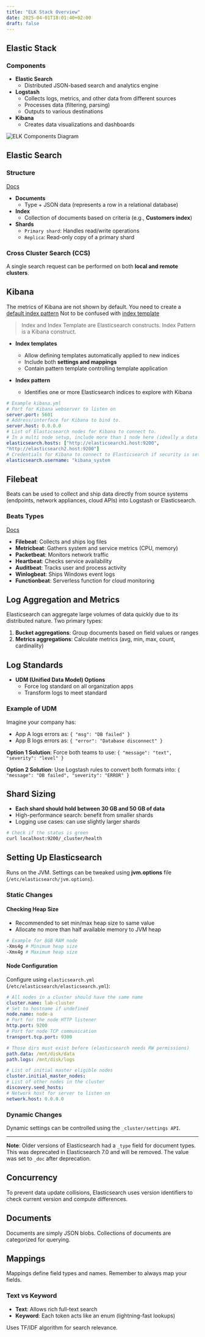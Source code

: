 ```yaml
---
title: "ELK Stack Overview"
date: 2025-04-01T18:01:40+02:00
draft: false
---
```


## Elastic Stack

### Components

* **Elastic Search**
  * Distributed JSON-based search and analytics engine
* **Logstash**
  * Collects logs, metrics, and other data from different sources
  * Processes data (filtering, parsing)
  * Outputs to various destinations
* **Kibana**
  * Creates data visualizations and dashboards

![ELK Components Diagram](static/elk_componets_diagram.png)

## Elastic Search

### Structure

[Docs](https://www.knowi.com/blog/what-is-elastic-search/)

* **Documents**
  * Type + JSON data (represents a row in a relational database)
* **Index**
  * Collection of documents based on criteria (e.g., **Customers index**)
* **Shards**
  - `Primary shard`: Handles read/write operations
  - `Replica`: Read-only copy of a primary shard

### Cross Cluster Search (CCS)

A single search request can be performed on both **local and remote clusters**.

## Kibana

The metrics of Kibana are not shown by default. You need to create a [default index pattern](https://stackoverflow.com/questions/36871862/programmatically-set-kibanas-default-index-pattern) Not to be confused with [index template](https://discuss.elastic.co/t/whats-the-differece-between-index-pattern-and-index-template/54948)

> Index and Index Template are Elasticsearch constructs. Index Pattern is a Kibana construct.

* **Index templates**
  - Allow defining templates automatically applied to new indices
  - Include both **settings and mappings**
  - Contain pattern template controlling template application

* **Index pattern**
  - Identifies one or more Elasticsearch indices to explore with Kibana

```yaml
# Example kibana.yml
# Port for Kibana webserver to listen on
server.port: 5601
# Address/interface for Kibana to bind to.
server.host: 0.0.0.0
# List of Elasticsearch nodes for Kibana to connect to.
# In a multi node setup, include more than 1 node here (ideally a data node)
elasticsearch.hosts: ["http://elasticsearch1.host:9200",
"http://elasticsearch2.host:9200"]
# Credentials for Kibana to connect to Elasticsearch if security is setup
elasticsearch.username: "kibana_system
```

## Filebeat

Beats can be used to collect and ship data directly from source systems (endpoints, network appliances, cloud APIs) into Logstash or Elasticsearch.

### Beats Types

[Docs](https://www.elastic.co/guide/en/beats/libbeat/current/index.html)

* **Filebeat**: Collects and ships log files
* **Metricbeat**: Gathers system and service metrics (CPU, memory)
* **Packetbeat**: Monitors network traffic
* **Heartbeat**: Checks service availability
* **Auditbeat**: Tracks user and process activity
* **Winlogbeat**: Ships Windows event logs
* **Functionbeat**: Serverless function for cloud monitoring

## Log Aggregation and Metrics

Elasticsearch can aggregate large volumes of data quickly due to its distributed nature. Two primary types:

1. **Bucket aggregations**: Group documents based on field values or ranges
2. **Metrics aggregations**: Calculate metrics (avg, min, max, count, cardinality)

## Log Standards

* **UDM (Unified Data Model) Options**
  - Force log standard on all organization apps
  - Transform logs to meet standard

### Example of UDM

Imagine your company has:

* App A logs errors as: `{ "msg": "DB failed" }`
* App B logs errors as: `{ "error": "Database disconnect" }`

**Option 1 Solution**:
Force both teams to use:
`{ "message": "text", "severity": "level" }`

**Option 2 Solution**:
Use Logstash rules to convert both formats into:
`{ "message": "DB failed", "severity": "ERROR" }`

## Shard Sizing

* **Each shard should hold between 30 GB and 50 GB of data**
* High-performance search: benefit from smaller shards
* Logging use cases: can use slightly larger shards

```bash
# Check if the status is green
curl localhost:9200/_cluster/health
```

## Setting Up Elasticsearch

Runs on the JVM. Settings can be tweaked using **jvm.options** file (`/etc/elasticsearch/jvm.options`).

### Static Changes

#### Checking Heap Size

* Recommended to set min/max heap size to same value
* Allocate no more than half available memory to JVM heap

```bash
# Example for 8GB RAM node
-Xms4g # Minimum heap size
-Xmx4g # Maximum heap size
```

#### Node Configuration

Configure using `elasticsearch.yml` (`/etc/elasticsearch/elasticsearch.yml`):

```yaml
# All nodes in a cluster should have the same name
cluster.name: lab-cluster
# Set to hostname if undefined
node.name: node-a
# Port for the node HTTP listener
http.port: 9200
# Port for node TCP communication
transport.tcp.port: 9300

# Those dirs must exist before (elasticsearch needs RW permissions)
path.data: /mnt/disk/data
path.logs: /mnt/disk/logs

# List of initial master eligible nodes
cluster.initial_master_nodes:
# List of other nodes in the cluster
discovery.seed_hosts:
# Network host for server to listen on
network.host: 0.0.0.0
```

### Dynamic Changes

Dynamic settings can be controlled using the `_cluster/settings API`.

---

**Note**: Older versions of Elasticsearch had a `_type` field for document types. This was deprecated in Elasticsearch 7.0 and will be removed. The value was set to `_doc` after deprecation.

## Concurrency

To prevent data update collisions, Elasticsearch uses version identifiers to check current version and compute differences.

## Documents

Documents are simply JSON blobs. Collections of documents are categorized for querying.

## Mappings

Mappings define field types and names. Remember to always map your fields.

### Text vs Keyword

* **Text**: Allows rich full-text search
* **Keyword**: Each token acts like an enum (lightning-fast lookups)

Uses TF/IDF algorithm for search relevance.
